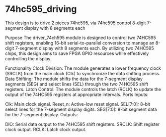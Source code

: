 # 74hc595_driving
This design is to drive 2 pieces 74hc595, via 74hc595 control  8-digit 7-segment display with 8 segments each 

Purpose
The driver_74ch595 module is designed to control two 74HC595 shift registers, enabling 16-bit serial-to-parallel conversion to manage an 8-digit 7-segment display with 8 segments each. By utilizing two 74HC595 chips, this design aims to save FPGA GPIO resources while effectively controlling the display.

Functionality
Clock Division: The module generates a lower frequency clock (SRCLK) from the main clock (Clk) to synchronize the data shifting process.
Data Shifting: The module shifts the data for the 7-segment display segments (SEG) and select lines (SEL) through the two 74HC595 shift registers.
Latch Control: The module controls the latch (RCLK) to update the output of the 74HC595 registers at appropriate intervals.
Ports
Inputs:

Clk: Main clock signal.
Reset_n: Active-low reset signal.
SEL[7:0]: 8-bit select lines for the 7-segment display digits.
SEG[7:0]: 8-bit segment data for the 7-segment display.
Outputs:

DIO: Serial data output to the 74HC595 shift registers.
SRCLK: Shift register clock output.
RCLK: Latch clock output.
